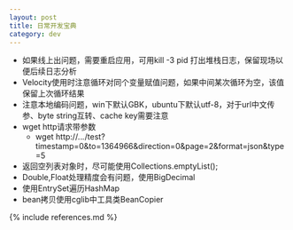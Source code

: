 ```yaml
---
layout: post
title: 日常开发宝典
category: dev
---
```

*   如果线上出问题，需要重启应用，可用kill -3 pid 打出堆栈日志，保留现场以便后续日志分析
*   Velocity使用时注意循环对同个变量赋值问题，如果中间某次循环为空，该值保留上次循环结果
*   注意本地编码问题，win下默认GBK，ubuntu下默认utf-8，对于url中文传参、byte string互转、cache key需要注意
*   wget http请求带参数
      * wget http://*.*.*.*/test?timestamp=0\&to=1364966\&direction=0\&page=2\&format=json\&type=5
*   返回空列表对象时，尽可能使用Collections.emptyList();
*   Double,Float处理精度会有问题，使用BigDecimal
*   使用EntrySet遍历HashMap
*   bean拷贝使用cglib中工具类BeanCopier

{% include references.md %}